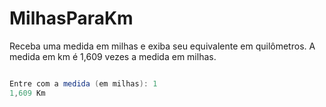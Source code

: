 # MilhasParaKm


Receba uma medida em milhas e exiba seu equivalente em quilômetros. A medida em km é 1,609 vezes a medida em milhas.

```cs 

Entre com a medida (em milhas): 1
1,609 Km

```

